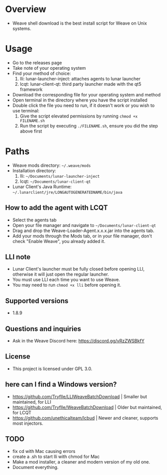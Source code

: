 # Overview
- Weave shell download is the best install script for Weave on Unix systems.
# Usage
- Go to the releases page
- Take note of your operating system
- Find your method of choice:
  1. lli: lunar-launcher-inject: attaches agents to lunar launcher
  2. lcqt: lunar-client-qt: third party launcher made with the qt5 framework
- Download the corresponding file for your operating system and method
- Open terminal in the directory where you have the script installed
- Double click the file you need to run, if it doesn't work or you wish to use terminal:
  1. Give the script elevated permissions by running `chmod +x FILENAME.sh`
  2. Run the script by executing `./FILENAME.sh`, ensure you did the step above first


# Paths
- Weave mods directory: `~/.weave/mods`
- Installation directory: 
  1. lli: `~/Documents/lunar-launcher-inject`
  2. lcqt: `~/Documents/lunar-client-qt`
- Lunar Client's Java Runtime: `~/.lunarclient/jre/LONGAUTOGENERATEDNAME/bin/java`
## How to add the agent with LCQT
- Select the agents tab
- Open your file manager and navigate to `~/Documents/lunar-client-qt`
- Drag and drop the Weave-Loader-Agent.x.x.x.jar into the agents tab.
- Add your mods through the Mods tab, or in your file manager, don't check "Enable Weave", you already added it.
## LLI note
- Lunar Client's launcher must be fully closed before opening LLI, otherwise it will just open the regular launcher.
- You must use LLI each time you want to use Weave.
- You may need to run `chmod +x lli` before opening it.
## Supported versions
- 1.8.9
## Questions and inquiries
- Ask in the Weave Discord here: https://discord.gg/vRzZWSBkfY
## License
- This project is licensed under GPL 3.0.
## here can I find a Windows version?
- https://github.com/Tryflle/LLIWeaveBatchDownload | Smaller but maintained, for LLI
- https://github.com/Tryflle/WeaveBatchDownload | Older but maintained, for LCQT
- https://github.com/unethicalteam/lcbud | Newer and cleaner, supports most injectors.
## TODO
- fix cd with Mac causing errors
- create a .sh to start lli with chmod for Mac 
- Make a mod installer, a cleaner and modern version of my old one.
- Document everything.
